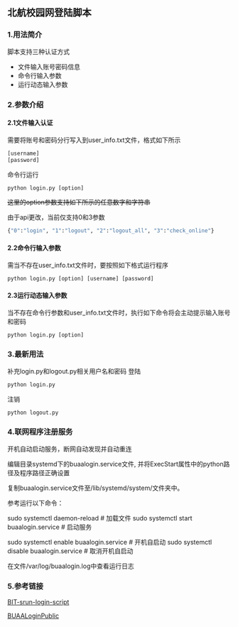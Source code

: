 ## 北航校园网登陆脚本
### 1.用法简介

脚本支持三种认证方式
- 文件输入账号密码信息
- 命令行输入参数
- 运行动态输入参数

### 2.参数介绍
#### 2.1文件输入认证
需要将账号和密码分行写入到user_info.txt文件，格式如下所示
```python
[username]
[password]
```
命令行运行
```python
python login.py [option]
```
~~这里的option参数支持如下所示的任意数字和字符串~~

由于api更改，当前仅支持0和3参数
```python
{"0":"login", "1":"logout", "2":"logout_all", "3":"check_online"}
```

#### 2.2命令行输入参数
需当不存在user_info.txt文件时，要按照如下格式运行程序
```python
python login.py [option] [username] [password]
```

#### 2.3运行动态输入参数
当不存在命令行参数和user_info.txt文件时，执行如下命令将会主动提示输入账号和密码
```python
python login.py [option]
```


### 3.最新用法
补充login.py和logout.py相关用户名和密码
登陆
```python
python login.py
```

注销
```python
python logout.py
```

### 4.联网程序注册服务
开机自动启动服务，断网自动发现并自动重连

编辑目录systemd下的buaalogin.service文件, 并将ExecStart属性中的python路径及程序路径正确设置

复制buaalogin.service文件至/lib/systemd/system/文件夹中。

参考运行以下命令：

sudo systemctl daemon-reload # 加载文件
sudo systemctl start buaalogin.service # 启动服务

sudo systemctl enable buaalogin.service # 开机自启动
sudo systemctl disable buaalogin.service # 取消开机自启动

在文件/var/log/buaalogin.log中查看运行日志


### 5.参考链接
[BIT-srun-login-script](https://github.com/coffeehat/BIT-srun-login-script)

[BUAALoginPublic](https://github.com/soyons/BUAALogin)








